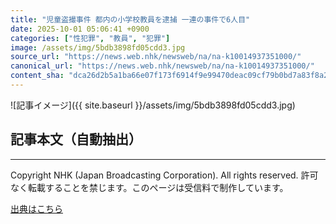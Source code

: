 ```yaml
---
title: "児童盗撮事件 都内の小学校教員を逮捕 一連の事件で6人目"
date: 2025-10-01 05:06:41 +0900
categories: ["性犯罪", "教員", "犯罪"]
image: /assets/img/5bdb3898fd05cdd3.jpg
source_url: "https://news.web.nhk/newsweb/na/na-k10014937351000/"
canonical_url: "https://news.web.nhk/newsweb/na/na-k10014937351000/"
content_sha: "dca26d2b5a1ba66e07f173f6914f9e99470deac09cf79b0bd7a83f8a22fee333"
---
```


![記事イメージ]({{ site.baseurl }}/assets/img/5bdb3898fd05cdd3.jpg)

## 記事本文（自動抽出）
<div><div class="_13tndsj2"><nav aria-label="フッターサイトナビゲーション" class="_13tndsj4"></nav><hr class="esl7kn2s esl7kn1l esl7kn1n _14xli2ae"><p class="esl7kn2s esl7kn1m esl7kn1o _1yvk0f68 _1lugom81">Copyright NHK (Japan Broadcasting Corporation). All rights reserved. 許可なく転載することを禁じます。このページは受信料で制作しています。</p></div></div>

[出典はこちら](https://news.web.nhk/newsweb/na/na-k10014937351000/)
